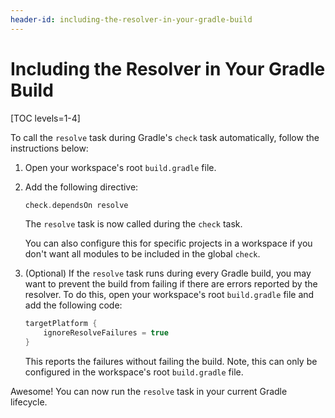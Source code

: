 ```yaml
---
header-id: including-the-resolver-in-your-gradle-build
---
```


# Including the Resolver in Your Gradle Build

[TOC levels=1-4]

To call the `resolve` task during Gradle's `check` task automatically, follow
the instructions below:

1.  Open your workspace's root `build.gradle` file.

2.  Add the following directive:

    ```groovy
    check.dependsOn resolve
    ```

    The `resolve` task is now called during the `check` task.

    You can also configure this for specific projects in a workspace if you
    don't want all modules to be included in the global `check`.

3.  (Optional) If the `resolve` task runs during every Gradle build, you may
    want to prevent the build from failing if there are errors reported by the
    resolver. To do this, open your workspace's root `build.gradle` file and add
    the following code:

    ```groovy
    targetPlatform {
        ignoreResolveFailures = true
    }
    ```

    This reports the failures without failing the build. Note, this can only be
    configured in the workspace's root `build.gradle` file.

Awesome! You can now run the `resolve` task in your current Gradle lifecycle.
